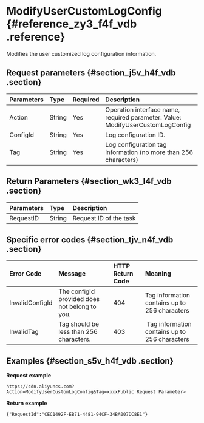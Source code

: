 # ModifyUserCustomLogConfig {#reference_zy3_f4f_vdb .reference}

Modifies the user customized log configuration information.

## Request parameters {#section_j5v_h4f_vdb .section}

|Parameters|Type|Required|Description|
|:---------|:---|:-------|:----------|
|Action|String|Yes|Operation interface name, required parameter. Value: ModifyUserCustomLogConfig|
|ConfigId|String|Yes|Log configuration ID.|
|Tag|String|Yes|Log configuration tag information \(no more than 256 characters\)|

## Return Parameters {#section_wk3_l4f_vdb .section}

|Parameters|Type|Description|
|:---------|:---|:----------|
|RequestID|String|Request ID of the task|

## Specific error codes {#section_tjv_n4f_vdb .section}

|Error Code|Message|HTTP Return Code|Meaning|
|:---------|:------|:---------------|:------|
|InvalidConfigId|The configId provided does not belong to you.|404|Tag information contains up to 256 characters|
|InvalidTag|Tag should be less than 256 characters.|403| Tag information contains up to 256 characters|

## Examples {#section_s5v_h4f_vdb .section}

**Request example**

```
https://cdn.aliyuncs.com?Action=ModifyUserCustomLogConfig&Tag=xxxxPublic Request Parameter>
```

**Return example**

```
{"RequestId":"CEC1492F-EB71-4481-94CF-34BA007DC8E1"}
```

